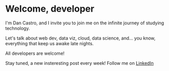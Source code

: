 # Welcome, developer

I'm Dan Castro, and I invite you to join me on the infinite journey of studying technology.

Let's talk about web dev, data viz, cloud, data science, and... you know, everything that keep us awake late nights.

All developers are welcome!

Stay tuned, a new insteresting post every week! Follow me on [LinkedIn](https://www.linkedin.com/in/danilovcastro/)
